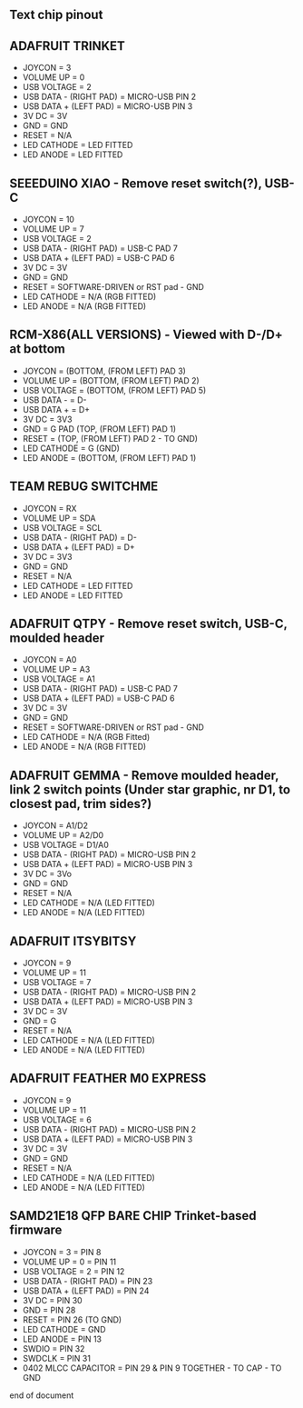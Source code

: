 ## Text chip pinout

## ADAFRUIT TRINKET

- JOYCON = 3
- VOLUME UP = 0
- USB VOLTAGE = 2
- USB DATA - (RIGHT PAD) = MICRO-USB PIN 2
- USB DATA + (LEFT PAD) = MICRO-USB PIN 3
- 3V DC = 3V
- GND = GND
- RESET = N/A
- LED CATHODE = LED FITTED
- LED ANODE = LED FITTED

## SEEEDUINO XIAO - Remove reset switch(?), USB-C

- JOYCON = 10
- VOLUME UP = 7
- USB VOLTAGE = 2
- USB DATA - (RIGHT PAD) = USB-C PAD 7
- USB DATA + (LEFT PAD) = USB-C PAD 6
- 3V DC = 3V
- GND = GND
- RESET = SOFTWARE-DRIVEN or RST pad - GND
- LED CATHODE = N/A (RGB FITTED)
- LED ANODE = N/A (RGB FITTED)

## RCM-X86(ALL VERSIONS) - Viewed with D-/D+ at bottom

- JOYCON = (BOTTOM, (FROM LEFT) PAD 3)
- VOLUME UP = (BOTTOM, (FROM LEFT) PAD 2)
- USB VOLTAGE = (BOTTOM, (FROM LEFT) PAD 5)
- USB DATA - = D-
- USB DATA + = D+
- 3V DC = 3V3
- GND = G PAD (TOP, (FROM LEFT) PAD 1)
- RESET = (TOP, (FROM LEFT) PAD 2 - TO GND)
- LED CATHODE = G (GND)
- LED ANODE = (BOTTOM, (FROM LEFT) PAD 1)

## TEAM REBUG SWITCHME

- JOYCON = RX
- VOLUME UP = SDA
- USB VOLTAGE = SCL
- USB DATA - (RIGHT PAD) = D-
- USB DATA + (LEFT PAD) = D+
- 3V DC = 3V3
- GND = GND
- RESET = N/A
- LED CATHODE = LED FITTED
- LED ANODE = LED FITTED

## ADAFRUIT QTPY - Remove reset switch, USB-C, moulded header

- JOYCON = A0
- VOLUME UP = A3
- USB VOLTAGE = A1
- USB DATA - (RIGHT PAD) = USB-C PAD 7
- USB DATA + (LEFT PAD) = USB-C PAD 6
- 3V DC = 3V
- GND = GND
- RESET = SOFTWARE-DRIVEN or RST pad - GND
- LED CATHODE = N/A (RGB Fitted)
- LED ANODE = N/A (RGB FITTED)

## ADAFRUIT GEMMA - Remove moulded header, link 2 switch points (Under star graphic, nr D1, to closest pad, trim sides?)

- JOYCON = A1/D2
- VOLUME UP = A2/D0
- USB VOLTAGE = D1/A0
- USB DATA - (RIGHT PAD) = MICRO-USB PIN 2
- USB DATA + (LEFT PAD) = MICRO-USB PIN 3
- 3V DC = 3Vo
- GND = GND
- RESET = N/A
- LED CATHODE = N/A (LED FITTED)
- LED ANODE = N/A (LED FITTED)

## ADAFRUIT ITSYBITSY

- JOYCON = 9
- VOLUME UP = 11
- USB VOLTAGE = 7
- USB DATA - (RIGHT PAD) = MICRO-USB PIN 2
- USB DATA + (LEFT PAD) = MICRO-USB PIN 3
- 3V DC = 3V
- GND = G
- RESET = N/A 
- LED CATHODE = N/A (LED FITTED)
- LED ANODE = N/A (LED FITTED)

## ADAFRUIT FEATHER M0 EXPRESS

- JOYCON = 9
- VOLUME UP = 11
- USB VOLTAGE = 6
- USB DATA - (RIGHT PAD) = MICRO-USB PIN 2
- USB DATA + (LEFT PAD) = MICRO-USB PIN 3
- 3V DC = 3V
- GND = GND
- RESET = N/A
- LED CATHODE = N/A (LED FITTED)
- LED ANODE = N/A (LED FITTED)

## SAMD21E18 QFP BARE CHIP Trinket-based firmware

- JOYCON = 3 = PIN 8
- VOLUME UP = 0 = PIN 11
- USB VOLTAGE = 2 = PIN 12
- USB DATA - (RIGHT PAD) = PIN 23
- USB DATA + (LEFT PAD) = PIN 24
- 3V DC = PIN 30
- GND = PIN 28
- RESET = PIN 26 (TO GND)
- LED CATHODE = GND
- LED ANODE = PIN 13
- SWDIO = PIN 32
- SWDCLK = PIN 31
- 0402 MLCC CAPACITOR = PIN 29 & PIN 9 TOGETHER - TO CAP - TO GND



end of document
